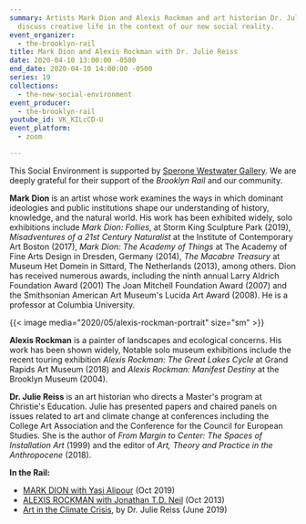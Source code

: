 ```yaml
---
summary: Artists Mark Dion and Alexis Rockman and art historian Dr. Julie Reiss
  discuss creative life in the context of our new social reality.
event_organizer:
  - the-brooklyn-rail
title: Mark Dion and Alexis Rockman with Dr. Julie Reiss
date: 2020-04-10 13:00:00 -0500
end_date: 2020-04-10 14:00:00 -0500
series: 19
collections:
  - the-new-social-environment
event_producer:
  - the-brooklyn-rail
youtube_id: VK_KILcCD-U
event_platform:
  - zoom

---
```



This Social Environment is supported by  [Sperone Westwater Gallery](https://www.speronewestwater.com/). We are deeply grateful for their support of the _Brooklyn Rail_ and our community.

**Mark Dion** is an artist whose work examines the ways in which dominant ideologies and public institutions shape our understanding of history, knowledge, and the natural world. His work has been exhibited widely, solo exhibitions include *Mark Dion: Follies*, at Storm King Sculpture Park (2019), *Misadventures of a 21st Century Naturalist* at the Institute of Contemporary Art Boston (2017), *Mark Dion: The Academy of Things* at The Academy of Fine Arts Design in Dresden, Germany (2014), *The Macabre Treasury* at Museum Het Domein in Sittard, The Netherlands (2013), among others. Dion has received numerous awards, including the ninth annual Larry Aldrich Foundation Award (2001) The Joan Mitchell Foundation Award (2007) and the Smithsonian American Art Museum's Lucida Art Award (2008). He is a professor at Columbia University.

{{< image media="2020/05/alexis-rockman-portrait" size="sm" >}}

**Alexis Rockman**  is a painter of landscapes and ecological concerns. His work has been shown widely, Notable solo museum exhibitions include the recent touring exhibition *Alexis Rockman: The Great Lakes Cycle* at Grand Rapids Art Museum (2018) and *Alexis Rockman: Manifest Destiny* at the Brooklyn Museum (2004).

**Dr. Julie Reiss** is an art historian who directs a Master's program at Christie's Education. Julie has presented papers and chaired panels on issues related to art and climate change at conferences including the College Art Association and the Conference for the Council for European Studies. She is the author of  _From Margin to Center: The Spaces of Installation Art_  (1999) and the editor of  _Art, Theory and Practice in the Anthropocene_  (2018).

**In the Rail:**

-   [MARK DION with Yasi Alipour](https://brooklynrail.org/2019/10/art/MARK-DION-with-Yasi-Alipour) (Oct 2019)
-   [ALEXIS ROCKMAN with Jonathan T.D. Neil](https://brooklynrail.org/2013/10/art/alexis-rockman-with-jonathan-t-d-neil) (Oct 2013)
-   [Art in the Climate Crisis](https://brooklynrail.org/2019/06/editorsmessage/Art-in-the-Climate-Crisis), by Dr. Julie Reiss (June 2019)
